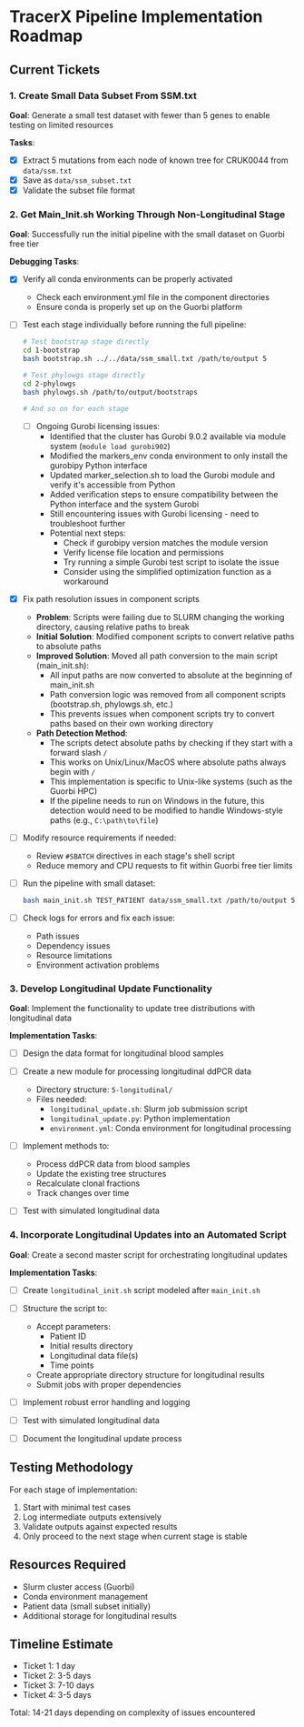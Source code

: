 # TracerX Pipeline Implementation Roadmap

## Current Tickets

### 1. Create Small Data Subset From SSM.txt
**Goal**: Generate a small test dataset with fewer than 5 genes to enable testing on limited resources

**Tasks**:
- [x] Extract 5 mutations from each node of known tree for CRUK0044 from `data/ssm.txt` 
- [x] Save as `data/ssm_subset.txt` 
- [x] Validate the subset file format

### 2. Get Main_Init.sh Working Through Non-Longitudinal Stage
**Goal**: Successfully run the initial pipeline with the small dataset on Guorbi free tier

**Debugging Tasks**:
- [x] Verify all conda environments can be properly activated
  - Check each environment.yml file in the component directories
  - Ensure conda is properly set up on the Guorbi platform
  
- [ ] Test each stage individually before running the full pipeline:
  ```bash
  # Test bootstrap stage directly
  cd 1-bootstrap
  bash bootstrap.sh ../../data/ssm_small.txt /path/to/output 5
  
  # Test phylowgs stage directly
  cd 2-phylowgs
  bash phylowgs.sh /path/to/output/bootstraps
  
  # And so on for each stage
  ```
  - [ ] Ongoing Gurobi licensing issues:
    - Identified that the cluster has Gurobi 9.0.2 available via module system (`module load gurobi902`)
    - Modified the markers_env conda environment to only install the gurobipy Python interface
    - Updated marker_selection.sh to load the Gurobi module and verify it's accessible from Python
    - Added verification steps to ensure compatibility between the Python interface and the system Gurobi
    - Still encountering issues with Gurobi licensing - need to troubleshoot further
    - Potential next steps:
      - Check if gurobipy version matches the module version
      - Verify license file location and permissions
      - Try running a simple Gurobi test script to isolate the issue
      - Consider using the simplified optimization function as a workaround

- [x] Fix path resolution issues in component scripts
  - **Problem**: Scripts were failing due to SLURM changing the working directory, causing relative paths to break
  - **Initial Solution**: Modified component scripts to convert relative paths to absolute paths
  - **Improved Solution**: Moved all path conversion to the main script (main_init.sh):
    - All input paths are now converted to absolute at the beginning of main_init.sh
    - Path conversion logic was removed from all component scripts (bootstrap.sh, phylowgs.sh, etc.)
    - This prevents issues when component scripts try to convert paths based on their own working directory
  - **Path Detection Method**: 
    - The scripts detect absolute paths by checking if they start with a forward slash `/`
    - This works on Unix/Linux/MacOS where absolute paths always begin with `/`
    - This implementation is specific to Unix-like systems (such as the Guorbi HPC)
    - If the pipeline needs to run on Windows in the future, this detection would need to be modified to handle Windows-style paths (e.g., `C:\path\to\file`)

- [ ] Modify resource requirements if needed:
  - Review `#SBATCH` directives in each stage's shell script
  - Reduce memory and CPU requests to fit within Guorbi free tier limits
  
- [ ] Run the pipeline with small dataset:
  ```bash
  bash main_init.sh TEST_PATIENT data/ssm_small.txt /path/to/output 5 1500
  ```

- [ ] Check logs for errors and fix each issue:
  - Path issues
  - Dependency issues
  - Resource limitations
  - Environment activation problems

### 3. Develop Longitudinal Update Functionality
**Goal**: Implement the functionality to update tree distributions with longitudinal data

**Implementation Tasks**:
- [ ] Design the data format for longitudinal blood samples
- [ ] Create a new module for processing longitudinal ddPCR data
  - Directory structure: `5-longitudinal/`
  - Files needed:
    - `longitudinal_update.sh`: Slurm job submission script
    - `longitudinal_update.py`: Python implementation
    - `environment.yml`: Conda environment for longitudinal processing
    
- [ ] Implement methods to:
  - Process ddPCR data from blood samples
  - Update the existing tree structures
  - Recalculate clonal fractions
  - Track changes over time
  
- [ ] Test with simulated longitudinal data

### 4. Incorporate Longitudinal Updates into an Automated Script
**Goal**: Create a second master script for orchestrating longitudinal updates

**Implementation Tasks**:
- [ ] Create `longitudinal_init.sh` script modeled after `main_init.sh`
- [ ] Structure the script to:
  - Accept parameters:
    - Patient ID
    - Initial results directory
    - Longitudinal data file(s)
    - Time points
  - Create appropriate directory structure for longitudinal results
  - Submit jobs with proper dependencies
  
- [ ] Implement robust error handling and logging
- [ ] Test with simulated longitudinal data
- [ ] Document the longitudinal update process

## Testing Methodology
For each stage of implementation:
1. Start with minimal test cases
2. Log intermediate outputs extensively
3. Validate outputs against expected results
4. Only proceed to the next stage when current stage is stable

## Resources Required
- Slurm cluster access (Guorbi)
- Conda environment management
- Patient data (small subset initially)
- Additional storage for longitudinal results

## Timeline Estimate
- Ticket 1: 1 day
- Ticket 2: 3-5 days
- Ticket 3: 7-10 days 
- Ticket 4: 3-5 days

Total: 14-21 days depending on complexity of issues encountered 